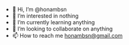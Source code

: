 - 👋 Hi, I’m @honambsn
- 👀 I’m interested in nothing
- 🌱 I’m currently learning anything
- 💞️ I’m looking to collaborate on anything
- 📫 How to reach me honambsn@gmail.com

<!---
honambsn/honambsn is a ✨ special ✨ repository because its `README.md` (this file) appears on your GitHub profile.
You can click the Preview link to take a look at your changes.
--->
